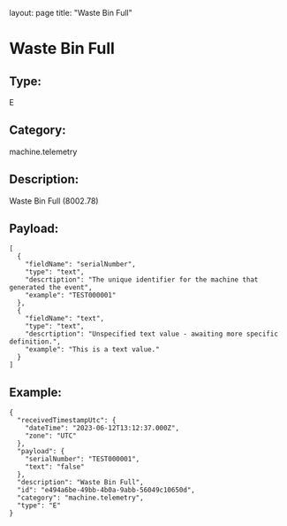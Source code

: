 layout: page
title: "Waste Bin Full"

# Waste Bin Full

## Type:

E

## Category:

machine.telemetry

## Description: 

Waste Bin Full (8002.78)

## Payload:

```
[
  {
    "fieldName": "serialNumber",
    "type": "text",
    "descrtiption": "The unique identifier for the machine that generated the event",
    "example": "TEST000001"
  },
  {
    "fieldName": "text",
    "type": "text",
    "descrtiption": "Unspecified text value - awaiting more specific definition.",
    "example": "This is a text value."
  }
]
```

## Example:

```
{
  "receivedTimestampUtc": {
    "dateTime": "2023-06-12T13:12:37.000Z",
    "zone": "UTC"
  },
  "payload": {
    "serialNumber": "TEST000001",
    "text": "false"
  },
  "description": "Waste Bin Full",
  "id": "e494a6be-49bb-4b0a-9abb-56049c10650d",
  "category": "machine.telemetry",
  "type": "E"
}
```
